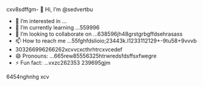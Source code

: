 cxv8sdffgm- 👋 Hi, I’m @sedvertbu
- 👀 I’m interested in ...
- 🌱 I’m currently learning ...559996
- 💞️ I’m looking to collaborate on ...638596jh48grstgrbgffdsehrasass
- 📫 How to reach me ...55fghfdslioio;23443k.l1233112129+-9tu58+9vvvb
- 303266996266262xcvvcxcthrhtrcxvcedef
- 😄 Pronouns: ...665rew85556325htrwredsfdsffsxfwegre
- ⚡ Fun fact: ...vxzc262353
239695gjm
<!---dfdsf87fsопоfgfdd
sedvertbu/sedvertbu is a ✨ special ✨ repository because its `README.md` (t25his file55dd) acxxppears on your GitHub profile.
You can click the Preview link to take a look at your changes.5581
--->
6454nghnhg
xcv
